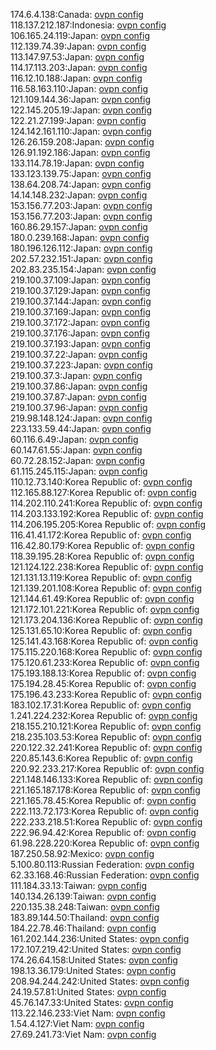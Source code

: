 174.6.4.138:Canada: [ovpn config](vpn/174_6_4_138.ovpn)  
118.137.212.187:Indonesia: [ovpn config](vpn/118_137_212_187.ovpn)  
106.165.24.119:Japan: [ovpn config](vpn/106_165_24_119.ovpn)  
112.139.74.39:Japan: [ovpn config](vpn/112_139_74_39.ovpn)  
113.147.97.53:Japan: [ovpn config](vpn/113_147_97_53.ovpn)  
114.17.113.203:Japan: [ovpn config](vpn/114_17_113_203.ovpn)  
116.12.10.188:Japan: [ovpn config](vpn/116_12_10_188.ovpn)  
116.58.163.110:Japan: [ovpn config](vpn/116_58_163_110.ovpn)  
121.109.144.36:Japan: [ovpn config](vpn/121_109_144_36.ovpn)  
122.145.205.19:Japan: [ovpn config](vpn/122_145_205_19.ovpn)  
122.21.27.199:Japan: [ovpn config](vpn/122_21_27_199.ovpn)  
124.142.161.110:Japan: [ovpn config](vpn/124_142_161_110.ovpn)  
126.26.159.208:Japan: [ovpn config](vpn/126_26_159_208.ovpn)  
126.91.192.186:Japan: [ovpn config](vpn/126_91_192_186.ovpn)  
133.114.78.19:Japan: [ovpn config](vpn/133_114_78_19.ovpn)  
133.123.139.75:Japan: [ovpn config](vpn/133_123_139_75.ovpn)  
138.64.208.74:Japan: [ovpn config](vpn/138_64_208_74.ovpn)  
14.14.148.232:Japan: [ovpn config](vpn/14_14_148_232.ovpn)  
153.156.77.203:Japan: [ovpn config](vpn/153_156_77_203.ovpn)  
153.156.77.203:Japan: [ovpn config](vpn/153_156_77_203.ovpn)  
160.86.29.157:Japan: [ovpn config](vpn/160_86_29_157.ovpn)  
180.0.239.168:Japan: [ovpn config](vpn/180_0_239_168.ovpn)  
180.196.126.112:Japan: [ovpn config](vpn/180_196_126_112.ovpn)  
202.57.232.151:Japan: [ovpn config](vpn/202_57_232_151.ovpn)  
202.83.235.154:Japan: [ovpn config](vpn/202_83_235_154.ovpn)  
219.100.37.109:Japan: [ovpn config](vpn/219_100_37_109.ovpn)  
219.100.37.129:Japan: [ovpn config](vpn/219_100_37_129.ovpn)  
219.100.37.144:Japan: [ovpn config](vpn/219_100_37_144.ovpn)  
219.100.37.169:Japan: [ovpn config](vpn/219_100_37_169.ovpn)  
219.100.37.172:Japan: [ovpn config](vpn/219_100_37_172.ovpn)  
219.100.37.176:Japan: [ovpn config](vpn/219_100_37_176.ovpn)  
219.100.37.193:Japan: [ovpn config](vpn/219_100_37_193.ovpn)  
219.100.37.22:Japan: [ovpn config](vpn/219_100_37_22.ovpn)  
219.100.37.223:Japan: [ovpn config](vpn/219_100_37_223.ovpn)  
219.100.37.3:Japan: [ovpn config](vpn/219_100_37_3.ovpn)  
219.100.37.86:Japan: [ovpn config](vpn/219_100_37_86.ovpn)  
219.100.37.87:Japan: [ovpn config](vpn/219_100_37_87.ovpn)  
219.100.37.96:Japan: [ovpn config](vpn/219_100_37_96.ovpn)  
219.98.148.124:Japan: [ovpn config](vpn/219_98_148_124.ovpn)  
223.133.59.44:Japan: [ovpn config](vpn/223_133_59_44.ovpn)  
60.116.6.49:Japan: [ovpn config](vpn/60_116_6_49.ovpn)  
60.147.61.55:Japan: [ovpn config](vpn/60_147_61_55.ovpn)  
60.72.28.152:Japan: [ovpn config](vpn/60_72_28_152.ovpn)  
61.115.245.115:Japan: [ovpn config](vpn/61_115_245_115.ovpn)  
110.12.73.140:Korea Republic of: [ovpn config](vpn/110_12_73_140.ovpn)  
112.165.88.127:Korea Republic of: [ovpn config](vpn/112_165_88_127.ovpn)  
114.202.110.241:Korea Republic of: [ovpn config](vpn/114_202_110_241.ovpn)  
114.203.133.192:Korea Republic of: [ovpn config](vpn/114_203_133_192.ovpn)  
114.206.195.205:Korea Republic of: [ovpn config](vpn/114_206_195_205.ovpn)  
116.41.41.172:Korea Republic of: [ovpn config](vpn/116_41_41_172.ovpn)  
116.42.80.179:Korea Republic of: [ovpn config](vpn/116_42_80_179.ovpn)  
118.39.195.28:Korea Republic of: [ovpn config](vpn/118_39_195_28.ovpn)  
121.124.122.238:Korea Republic of: [ovpn config](vpn/121_124_122_238.ovpn)  
121.131.13.119:Korea Republic of: [ovpn config](vpn/121_131_13_119.ovpn)  
121.139.201.108:Korea Republic of: [ovpn config](vpn/121_139_201_108.ovpn)  
121.144.61.49:Korea Republic of: [ovpn config](vpn/121_144_61_49.ovpn)  
121.172.101.221:Korea Republic of: [ovpn config](vpn/121_172_101_221.ovpn)  
121.173.204.136:Korea Republic of: [ovpn config](vpn/121_173_204_136.ovpn)  
125.131.65.10:Korea Republic of: [ovpn config](vpn/125_131_65_10.ovpn)  
125.141.43.168:Korea Republic of: [ovpn config](vpn/125_141_43_168.ovpn)  
175.115.220.168:Korea Republic of: [ovpn config](vpn/175_115_220_168.ovpn)  
175.120.61.233:Korea Republic of: [ovpn config](vpn/175_120_61_233.ovpn)  
175.193.188.13:Korea Republic of: [ovpn config](vpn/175_193_188_13.ovpn)  
175.194.28.45:Korea Republic of: [ovpn config](vpn/175_194_28_45.ovpn)  
175.196.43.233:Korea Republic of: [ovpn config](vpn/175_196_43_233.ovpn)  
183.102.17.31:Korea Republic of: [ovpn config](vpn/183_102_17_31.ovpn)  
1.241.224.232:Korea Republic of: [ovpn config](vpn/1_241_224_232.ovpn)  
218.155.210.121:Korea Republic of: [ovpn config](vpn/218_155_210_121.ovpn)  
218.235.103.53:Korea Republic of: [ovpn config](vpn/218_235_103_53.ovpn)  
220.122.32.241:Korea Republic of: [ovpn config](vpn/220_122_32_241.ovpn)  
220.85.143.6:Korea Republic of: [ovpn config](vpn/220_85_143_6.ovpn)  
220.92.233.217:Korea Republic of: [ovpn config](vpn/220_92_233_217.ovpn)  
221.148.146.133:Korea Republic of: [ovpn config](vpn/221_148_146_133.ovpn)  
221.165.187.178:Korea Republic of: [ovpn config](vpn/221_165_187_178.ovpn)  
221.165.78.45:Korea Republic of: [ovpn config](vpn/221_165_78_45.ovpn)  
222.113.72.173:Korea Republic of: [ovpn config](vpn/222_113_72_173.ovpn)  
222.233.218.51:Korea Republic of: [ovpn config](vpn/222_233_218_51.ovpn)  
222.96.94.42:Korea Republic of: [ovpn config](vpn/222_96_94_42.ovpn)  
61.98.228.220:Korea Republic of: [ovpn config](vpn/61_98_228_220.ovpn)  
187.250.58.92:Mexico: [ovpn config](vpn/187_250_58_92.ovpn)  
5.100.80.113:Russian Federation: [ovpn config](vpn/5_100_80_113.ovpn)  
62.33.168.46:Russian Federation: [ovpn config](vpn/62_33_168_46.ovpn)  
111.184.33.13:Taiwan: [ovpn config](vpn/111_184_33_13.ovpn)  
140.134.26.139:Taiwan: [ovpn config](vpn/140_134_26_139.ovpn)  
220.135.38.248:Taiwan: [ovpn config](vpn/220_135_38_248.ovpn)  
183.89.144.50:Thailand: [ovpn config](vpn/183_89_144_50.ovpn)  
184.22.78.46:Thailand: [ovpn config](vpn/184_22_78_46.ovpn)  
161.202.144.236:United States: [ovpn config](vpn/161_202_144_236.ovpn)  
172.107.219.42:United States: [ovpn config](vpn/172_107_219_42.ovpn)  
174.26.64.158:United States: [ovpn config](vpn/174_26_64_158.ovpn)  
198.13.36.179:United States: [ovpn config](vpn/198_13_36_179.ovpn)  
208.94.244.242:United States: [ovpn config](vpn/208_94_244_242.ovpn)  
24.19.57.81:United States: [ovpn config](vpn/24_19_57_81.ovpn)  
45.76.147.33:United States: [ovpn config](vpn/45_76_147_33.ovpn)  
113.22.146.233:Viet Nam: [ovpn config](vpn/113_22_146_233.ovpn)  
1.54.4.127:Viet Nam: [ovpn config](vpn/1_54_4_127.ovpn)  
27.69.241.73:Viet Nam: [ovpn config](vpn/27_69_241_73.ovpn)  
